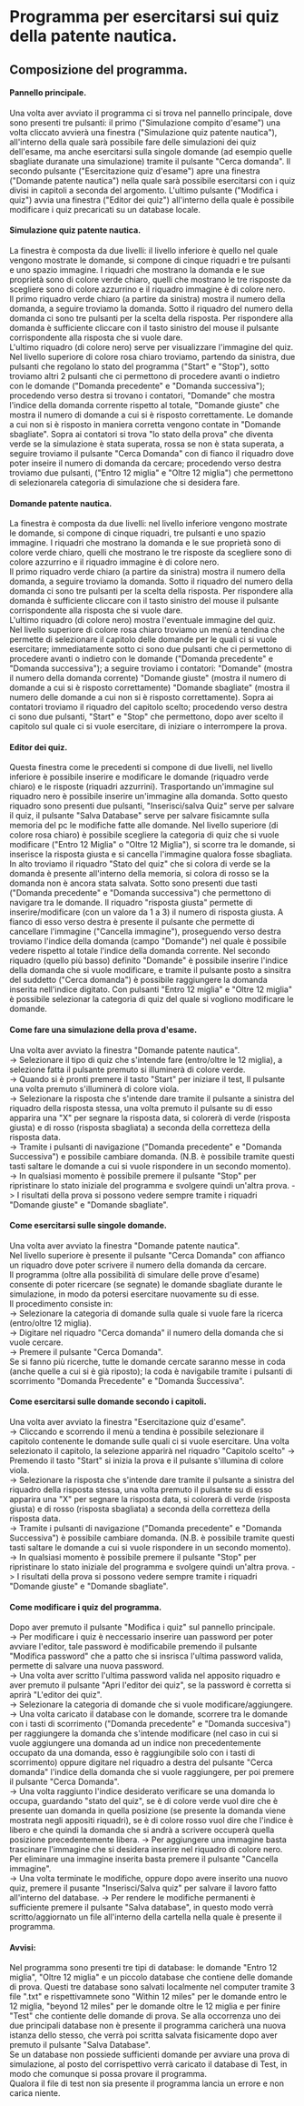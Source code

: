# Programma per esercitarsi sui quiz della patente nautica.  

## Composizione del programma.  

#### Pannello principale.  
Una volta aver avviato il programma ci si trova nel pannello principale, dove sono presenti tre pulsanti: il primo ("Simulazione compito d'esame") una volta cliccato avvierà una finestra ("Simulazione quiz patente nautica"), all'interno della quale sarà possibile fare delle simulazioni dei quiz dell'esame, ma anche esercitarsi sulla singole domande (ad esempio quelle sbagliate duranate una simulazione) tramite il pulsante "Cerca domanda". Il secondo pulsante ("Esercitazione quiz d'esame") apre una finestra ("Domande patente nautica") nella quale sarà possibile esercitarsi con i quiz divisi in capitoli a seconda del argomento. L'ultimo pulsante ("Modifica i quiz") avvia una finestra ("Editor dei quiz") all'interno della quale è possibile modificare i quiz precaricati su un database locale.  

#### Simulazione quiz patente nautica.  
La finestra è composta da due livelli: il livello inferiore è quello nel quale vengono mostrate le domande, si compone di cinque riquadri e tre pulsanti e uno spazio immagine. I riquadri che mostrano la domanda e le sue proprietà sono di colore verde chiaro, quelli che mostrano le tre risposte da scegliere sono di colore azzurrino e il riquadro immagine è di colore nero.  
Il primo riquadro verde chiaro (a partire da sinistra) mostra il numero della domanda, a seguire troviamo la domanda. Sotto il riquadro del numero della domanda ci sono tre pulsanti per la scelta della risposta. Per rispondere alla domanda è sufficiente cliccare con il tasto sinistro del mouse il pulsante corrispondente alla risposta che si vuole dare.  
L'ultimo riquadro (di colore nero) serve per visualizzare l'immagine del quiz.  
Nel livello superiore di colore rosa chiaro troviamo, partendo da sinistra, due pulsanti che regolano lo stato del programma ("Start" e "Stop"), sotto troviamo altri 2 pulsanti che ci permettono di procedere avanti o indietro con le domande ("Domanda precedente" e "Domanda successiva"); procedendo verso destra si trovano i contatori, "Domande" che mostra l'indice della domanda corrente rispetto al totale, "Domande giuste" che mostra il numero di domande a cui si è risposto correttamente. Le domande a cui non si è risposto in maniera corretta vengono contate in "Domande sbagliate". Sopra ai contatori si trova "lo stato della prova" che diventa verde se la simulazione è stata superata, rossa se non è stata superata, a seguire troviamo il pulsante "Cerca Domanda" con di fianco il riquadro dove poter inseire il numero di domanda da cercare; procedendo verso destra troviamo due pulsanti, ("Entro 12 miglia" e "Oltre 12 miglia") che permettono di selezionarela categoria di simulazione che si desidera fare.  

#### Domande patente nautica.  
La finestra è composta da due livelli: nel livello inferiore vengono mostrate le domande, si compone di cinque riquadri, tre pulsanti e uno spazio immagine. I riquadri che mostrano la domanda e le sue proprietà sono di colore verde chiaro, quelli che mostrano le tre risposte da scegliere sono di colore azzurrino e il riquadro immagine è di colore nero.  
Il primo riquadro verde chiaro (a partire da sinistra) mostra il numero della domanda, a seguire troviamo la domanda. Sotto il riquadro del numero della domanda ci sono tre pulsanti per la scelta della risposta. Per rispondere alla domanda è sufficiente cliccare con il tasto sinistro del mouse il pulsante corrispondente alla risposta che si vuole dare.  
L'ultimo riquadro (di colore nero) mostra l'eventuale immagine del quiz.  
Nel livello superiore di colore rosa chiaro troviamo un menù a tendina che permette di selezionare il capitolo delle domande per le quali ci si vuole esercitare; immediatamente sotto ci sono due pulsanti che ci permettono di procedere avanti o indietro con le domande ("Domanda precedente" e "Domanda successiva"); a seguire troviamo i contatori: "Domande" (mostra il numero della domanda corrente) "Domande giuste" (mostra il numero di domande a cui si è risposto correttamente) "Domande sbagliate" (mostra il numero delle domande a cui non si è risposto correttamente). Sopra ai contatori troviamo il riquadro del capitolo scelto; procedendo verso destra ci sono due pulsanti, "Start" e "Stop" che permettono, dopo aver scelto il capitolo sul quale ci si vuole esercitare, di iniziare o interrompere la prova.  

#### Editor dei quiz.  
Questa finestra come le precedenti si compone di due livelli, nel livello inferiore è possibile inserire e modificare le domande (riquadro verde chiaro) e le risposte (riquadri azzurrini). Trasportando un'immagine sul riquadro nero è possibile inserire un'immagine alla domanda. Sotto questo riquadro sono presenti due pulsanti, "Inserisci/salva Quiz" serve per salvare il quiz, il pulsante "Salva Database" serve per salvare fisicamnte sulla memoria del pc le modifiche fatte alle domande.
Nel livello superiore (di colore rosa chiaro) è possibile scegliere la categoria di quiz che si vuole modificare ("Entro 12 Miglia" o "Oltre 12 Miglia"), si scorre tra le domande, si inserisce la risposta giusta e si cancella l'immagine qualora fosse sbagliata.  
In alto troviamo il riquadro "Stato del quiz" che si colora di verde se la domanda è presente all'interno della memoria, si colora di rosso se la domanda non è ancora stata salvata. Sotto sono presenti due tasti ("Domanda precedente" e "Domanda successiva") che permettono di navigare tra le domande. Il riquadro "risposta giusta" permette di inserire/modificare (con un valore da 1 a 3) il numero di risposta giusta. A fianco di esso verso destra è presente il pulsante che permette di cancellare l'immagine ("Cancella immagine"), proseguendo verso destra troviamo l'indice della domanda (campo "Domande") nel quale è possibile vedere rispetto al totale l'indice della domanda corrente. Nel secondo riquadro (quello più basso) definito "Domande" è possibile inserire l'indice della domanda che si vuole modificare, e tramite il pulsante posto a sinsitra del suddetto ("Cerca domanda") è possibile raggiungere la domanda inserita nell'indice digitato. Con pulsanti "Entro 12 miglia" e "Oltre 12 miglia" è possibile selezionar la categoria di quiz del quale si vogliono modificare le domande.  

#### Come fare una simulazione della prova d'esame.  
Una volta aver avviato la finestra "Domande patente nautica".  
-> Selezionare il tipo di quiz che s'intende fare (entro/oltre le 12 miglia), a selezione fatta il pulsante premuto si illuminerà di colore verde.  
-> Quando si è pronti premere il tasto "Start" per iniziare il test, Il pulsante una volta premuto s'illuminerà di colore viola.  
-> Selezionare la risposta che s'intende dare tramite il pulsante a sinistra del riquadro della risposta stessa, una volta premuto il pulsante su di esso apparira una "X" per segnare la risposta data, si colorerà di verde (risposta giusta) e di rosso (risposta sbagliata) a seconda della corretteza della risposta data.  
-> Tramite i pulsanti di navigazione ("Domanda precedente" e "Domanda Successiva") e possibile cambiare domanda. (N.B. è possibile tramite questi tasti saltare le domande a cui si vuole rispondere in un secondo momento).  
-> In qualsiasi momento è possibile premere il pulsante "Stop" per ripristinare lo stato iniziale del programma e svolgere quindi un'altra prova. -> I risultati della prova si possono vedere sempre tramite i riquadri "Domande giuste" e "Domande sbagliate".  

#### Come esercitarsi sulle singole domande.  
Una volta aver avviato la finestra "Domande patente nautica".  
Nel livello superiore è presente il pulsante "Cerca Domanda" con affianco un riquadro dove poter scrivere il numero della domanda da cercare.  
Il programma (oltre alla possibilità di simulare delle prove d'esame) consente di poter ricercare (se segnate) le domande sbagliate durante le simulazione, in modo da potersi esercitare nuovamente su di esse.  
Il procedimento consiste in:  
-> Selezionare la categoria di domande sulla quale si vuole fare la ricerca (entro/oltre 12 miglia).  
-> Digitare nel riquadro "Cerca domanda" il numero della domanda che si vuole cercare.  
-> Premere il pulsante "Cerca Domanda".  
Se si fanno più ricerche, tutte le domande cercate saranno messe in coda (anche quelle a cui si è già riposto); la coda è navigabile tramite i pulsanti di scorrimento "Domanda Precedente" e "Domanda Successiva".  

#### Come esercitarsi sulle domande secondo i capitoli.  
Una volta aver avviato la finestra "Esercitazione quiz d'esame".  
-> Cliccando e scorrendo il menù a tendina è possibile selezionare il capitolo contenente le domande sulle quali ci si vuole esercitare. Una volta selezionato il capitolo, la selezione apparirà nel riquadro "Capitolo scelto" -> Premendo il tasto "Start" si inizia la prova e il pulsante s'illumina di colore viola.  
-> Selezionare la risposta che s'intende dare tramite il pulsante a sinistra del riquadro della risposta stessa, una volta premuto il pulsante su di esso apparira una "X" per segnare la risposta data, si colorerà di verde (risposta giusta) e di rosso (risposta sbagliata) a seconda della corretteza della risposta data.  
-> Tramite i pulsanti di navigazione ("Domanda precedente" e "Domanda Successiva") è possibile cambiare domanda. (N.B. è possibile tramite questi tasti saltare le domande a cui si vuole rispondere in un secondo momento).  
-> In qualsiasi momento è possibile premere il pulsante "Stop" per ripristinare lo stato iniziale del programma e svolgere quindi un'altra prova. -> I risultati della prova si possono vedere sempre tramite i riquadri "Domande giuste" e "Domande sbagliate".  

#### Come modificare i quiz del programma.
Dopo aver premuto il pulsante "Modifica i quiz" sul pannello principale.  
-> Per modificare i quiz è neccessario inserire uan password per poter avviare l'editor, tale password è modificabile premendo il pulsante "Modifica password" che a patto che si insrisca l'ultima password valida, permette di salvare una nuova password.  
-> Una volta aver scritto l'ultima password valida nel apposito riquadro e aver premuto il pulsante "Apri l'editor dei quiz", se la password è corretta si aprirà "L'editor dei quiz".  
-> Selezionare la categoria di domande che si vuole modificare/aggiungere.  
-> Una volta caricato il database con le domande, scorrere tra le domande con i tasti di scorrimento ("Domanda precedente" e "Domanda succesiva") per raggiungere la domanda che s'intende modificare (nel caso in cui si vuole aggiungere una domanda ad un indice non precedentemente occupato da una domanda, esso è raggiungibile solo con i tasti di scorrimento) oppure digitare nel riquadro a destra del pulsante "Cerca domanda" l'indice della domanda che si vuole raggiungere, per poi premere il pulsante "Cerca Domanda".  
-> Una volta raggiunto l'indice desiderato verificare se una domanda lo occupa, guardando "stato del quiz", se è di colore verde vuol dire che è presente uan domanda in quella posizione (se presente la domanda viene mostrata negli appositi riquadri), se è di colore rosso vuol dire che l'indice è libero e che quindi la domanda che si andrà a scrivere occuperà quella posizione precedentemente libera.
-> Per aggiungere una immagine basta trascinare l'immagine che si desidera inserire nel riquadro di colore nero. Per eliminare una immagine inserita basta premere il pulsante "Cancella immagine".  
-> Una volta terminate le modifiche, oppure dopo avere inserito una nuovo quiz, premere il pusante "Inserisci/Salva quiz" per salvare il lavoro fatto all'interno del database. -> Per rendere le modifiche permanenti è sufficiente premere il pulsante "Salva database", in questo modo verrà scritto/aggiornato un file all'interno della cartella nella quale è presente il programma.  

#### Avvisi:  
Nel programma sono presenti tre tipi di database: le domande "Entro 12 miglia", "Oltre 12 miglia" e un piccolo database che contiene delle domande di prova.
Questi tre database sono salvati localmente nel computer tramite 3 file ".txt" e rispettivamnete sono "Within 12 miles" per le domande entro le 12 miglia, "beyond 12 miles" per le domande oltre le 12 miglia e per finire "Test" che contiente delle domande di prova. Se alla occorrenza uno dei due principali database non è presente il programma caricherà una nuova istanza dello stesso, che verrà poi scritta salvata fisicamente dopo aver premuto il pulsante "Salva Database".  
Se un database non possiede sufficienti domande per avviare una prova di simulazione, al posto del corrispettivo verrà caricato il database di Test, in modo che comunque si possa provare il programma.  
Qualora il file di test non sia presente il programma lancia un errore e non carica niente.  
